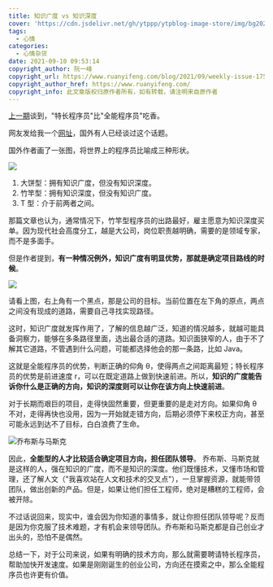 ```yaml
---
title: 知识广度 vs 知识深度
cover: 'https://cdn.jsdelivr.net/gh/ytppp/ytpblog-image-store/img/bg2021021404.jpg'
tags:
  - 心情
categories:
  - 心情杂货
date: 2021-09-10 09:53:14
copyright_author: 阮一峰
copyright_url: https://www.ruanyifeng.com/blog/2021/09/weekly-issue-175.html
copyright_author_href: https://www.ruanyifeng.com/
copyright_info: 此文章版权归原作者所有，如有转载，请注明来自原作者
---
```


[上一期](https://www.ruanyifeng.com/blog/2021/09/weekly-issue-174.html)谈到，"特长程序员"比"全能程序员"吃香。

网友发给我一个[网址](https://nested.substack.com/p/short-fat-engineers-are-undervalued)，国外有人已经谈过这个话题。

国外作者画了一张图，将世界上的程序员比喻成三种形状。

![](https://cdn.jsdelivr.net/gh/ytppp/ytpblog-image-store/img/bg2021021404.jpg)

1. 大饼型：拥有知识广度，但没有知识深度。
2. 竹竿型：拥有知识深度，但没有知识广度。
3. T 型：介于前两者之间。

那篇文章也认为，通常情况下，竹竿型程序员的出路最好，雇主愿意为知识深度买单。因为现代社会高度分工，越是大公司，岗位职责越明确，需要的是领域专家，而不是多面手。

但是作者提到，**有一种情况例外，知识广度有明显优势，那就是确定项目路线的时候**。

![](https://cdn.jsdelivr.net/gh/ytppp/ytpblog-image-store/img/bg2021021405.jpg)

请看上图，右上角有一个黑点，那是公司的目标。当前位置在左下角的原点，两点之间没有现成的道路，需要自己寻找实现路径。

这时，知识广度就发挥作用了，了解的信息越广泛，知道的情况越多，就越可能具备洞察力，能够在多条路径里面，选出最合适的道路。知识面狭窄的人，由于不了解其它道路，不管遇到什么问题，可能都选择他会的那一条路，比如 Java。

这就是全能程序员的优势，判断正确的仰角 θ，使得两点之间距离最短；特长程序员的优势是前进速度 r，可以在既定道路上做到快速前进。所以，**知识的广度能告诉你什么是正确的方向，知识的深度则可以让你在该方向上快速前进**。

对于长期而艰巨的项目，走得快固然重要，但更重要的是走对方向。如果仰角 θ 不对，走得再快也没用，因为一开始就走错方向，后期必须停下来校正方向，甚至可能永远到达不了目标，白白浪费了生命。

![乔布斯与马斯克](https://cdn.jsdelivr.net/gh/ytppp/ytpblog-image-store/img/bg2021090815.jpg)

因此，**全能型的人才比较适合确定项目方向，担任团队领导**。 乔布斯、马斯克就是这样的人，强在知识的广度，而不是知识的深度。他们既懂技术，又懂市场和管理，还了解人文（"我喜欢站在人文和技术的交叉点"），一旦掌握资源，就能带领团队，做出创新的产品。但是，如果让他们担任工程师，绝对是糟糕的工程师，会被开除。

不过话说回来，现实中，谁会因为你知道的事情多，就让你担任团队领导呢？反而是因为你克服了技术难题，才有机会来领导团队。乔布斯和马斯克都是自己创业才出头的，恐怕不是偶然。

总结一下，对于公司来说，如果有明确的技术方向，那么就需要聘请特长程序员，帮助加快开发速度。如果是刚刚诞生的创业公司，方向还在摸索之中，那么全能程序员也许更有价值。


